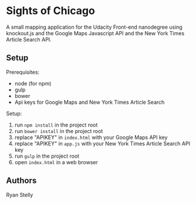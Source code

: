 # Sights of Chicago

A small mapping application for the Udacity Front-end nanodegree using knockout.js and the Google Maps Javascript API and the New York Times Article Search API. 

## Setup

Prerequisites:

* node (for npm)
* gulp
* bower
* Api keys for Google Maps and New York Times Article Search

Setup:

1. run `npm install` in the project root
2. run `bower install` in the project root
3. replace "APIKEY" in `index.html` with your Google Maps API key
4. replace "APIKEY" in `app.js` with your New York Times Article Search API key
5. run `gulp` in the project root
6. open `index.html` in a web browser

## Authors

Ryan Stelly